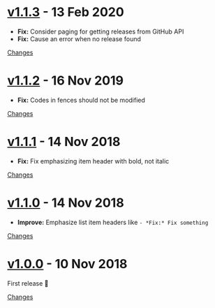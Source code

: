<a name="v1.1.3"></a>
# [v1.1.3](https://github.com/rhysd/changelog-from-release/releases/tag/v1.1.3) - 13 Feb 2020

- **Fix:** Consider paging for getting releases from GitHub API
- **Fix:** Cause an error when no release found

[Changes][v1.1.3]


<a name="v1.1.2"></a>
# [v1.1.2](https://github.com/rhysd/changelog-from-release/releases/tag/v1.1.2) - 16 Nov 2019

- **Fix:** Codes in fences should not be modified

[Changes][v1.1.2]


<a name="v1.1.1"></a>
# [v1.1.1](https://github.com/rhysd/changelog-from-release/releases/tag/v1.1.1) - 14 Nov 2018

- **Fix:** Fix emphasizing item header with bold, not italic

[Changes][v1.1.1]


<a name="v1.1.0"></a>
# [v1.1.0](https://github.com/rhysd/changelog-from-release/releases/tag/v1.1.0) - 14 Nov 2018

- **Improve:** Emphasize list item headers like `- *Fix:* Fix something`

[Changes][v1.1.0]


<a name="v1.0.0"></a>
# [v1.0.0](https://github.com/rhysd/changelog-from-release/releases/tag/v1.0.0) - 10 Nov 2018

First release :tada:

[Changes][v1.0.0]


[v1.1.3]: https://github.com/rhysd/changelog-from-release/compare/v1.1.2...v1.1.3
[v1.1.2]: https://github.com/rhysd/changelog-from-release/compare/v1.1.1...v1.1.2
[v1.1.1]: https://github.com/rhysd/changelog-from-release/compare/v1.1.0...v1.1.1
[v1.1.0]: https://github.com/rhysd/changelog-from-release/compare/v1.0.0...v1.1.0
[v1.0.0]: https://github.com/rhysd/changelog-from-release/tree/v1.0.0

 <!-- Generated by changelog-from-release -->
